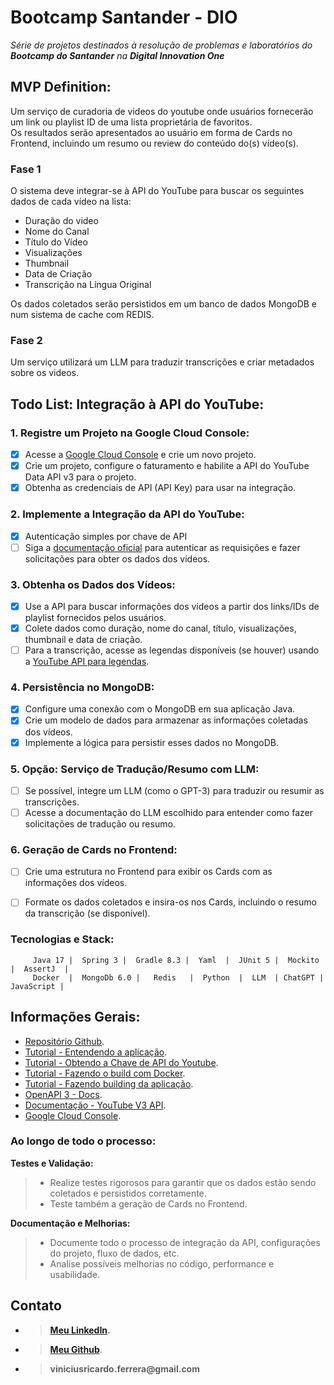 # Bootcamp Santander - DIO
_Série de projetos destinados à resolução de problemas e laboratórios do __Bootcamp do Santander__ na __Digital Innovation One___


## MVP Definition:

Um serviço de curadoria de videos do youtube onde usuários fornecerão um link ou playlist ID de uma lista proprietária de favoritos.<br>
Os resultados serão apresentados ao usuário em forma de Cards no Frontend, incluindo um resumo ou review do conteúdo do(s) vídeo(s).<br>

### Fase 1
O sistema deve integrar-se à API do YouTube para buscar os seguintes dados de cada vídeo na lista:

- Duração do video
- Nome do Canal
- Título do Vídeo
- Visualizações
- Thumbnail
- Data de Criação
- Transcrição na Língua Original

Os dados coletados serão persistidos em um banco de dados MongoDB e num sistema de cache com REDIS.

### Fase 2

Um serviço utilizará um LLM para traduzir transcrições e criar metadados sobre os videos.

## Todo List: Integração à API do YouTube:

### 1. **Registre um Projeto na Google Cloud Console:**

- [x] Acesse a [Google Cloud Console](https://console.cloud.google.com/) e crie um novo projeto.
- [x] Crie um projeto, configure o faturamento e habilite a API do YouTube Data API v3 para o projeto.
- [x] Obtenha as credenciais de API (API Key) para usar na integração.

### 2. **Implemente a Integração da API do YouTube:**
- [x] Autenticação simples por chave de API
- [ ] Siga a [documentação oficial](https://developers.google.com/youtube/registering_an_application) para autenticar as requisições e fazer solicitações para obter os dados dos vídeos.

### 3. **Obtenha os Dados dos Vídeos:**
- [x] Use a API para buscar informações dos vídeos a partir dos links/IDs de playlist fornecidos pelos usuários.
- [x] Colete dados como duração, nome do canal, título, visualizações, thumbnail e data de criação.
- [ ] Para a transcrição, acesse as legendas disponíveis (se houver) usando a [YouTube API para legendas](https://developers.google.com/youtube/v3/docs/captions).

### 4. **Persistência no MongoDB:**
- [x] Configure uma conexão com o MongoDB em sua aplicação Java.
- [x] Crie um modelo de dados para armazenar as informações coletadas dos vídeos.
- [x] Implemente a lógica para persistir esses dados no MongoDB.

### 5. **Opção: Serviço de Tradução/Resumo com LLM:**
- [ ] Se possível, integre um LLM (como o GPT-3) para traduzir ou resumir as transcrições.
- [ ] Acesse a documentação do LLM escolhido para entender como fazer solicitações de tradução ou resumo.

### 6. **Geração de Cards no Frontend:**
- [ ] Crie uma estrutura no Frontend para exibir os Cards com as informações dos vídeos.
- [ ] Formate os dados coletados e insira-os nos Cards, incluindo o resumo da transcrição (se disponível).


### Tecnologias e Stack:

         Java 17 |  Spring 3 |  Gradle 8.3 |  Yaml  |  JUnit 5 |  Mockito  |  AssertJ  |  
         Docker  |  MongoDb 6.0 |   Redis   |  Python  |  LLM  | ChatGPT |  JavaScript |   


## Informações Gerais:

- [Repositório Github](https://github.com/ovnny2/design-patterns).
- [Tutorial - Entendendo a aplicação](videocurator/README.md).
- [Tutorial - Obtendo a Chave de API do Youtube](videocurator/README.md).
- [Tutorial - Fazendo o build com Docker](videocurator/README.md).
- [Tutorial - Fazendo building da aplicação](videocurator/README.md).
- [OpenAPI 3 - Docs](http://localhost:9999/swagger-ui/index.html).
- [Documentação - YouTube V3 API](https://developers.google.com/youtube/v3/getting-started).
- [Google Cloud Console](https://console.cloud.google.com/).


### Ao longo de todo o processo:

**Testes e Validação:**
> - Realize testes rigorosos para garantir que os dados estão sendo coletados e persistidos corretamente.
> - Teste também a geração de Cards no Frontend.

**Documentação e Melhorias:**
> - Documente todo o processo de integração da API, configurações do projeto, fluxo de dados, etc.
> - Analise possíveis melhorias no código, performance e usabilidade.


## Contato
- > __[Meu LinkedIn](https://linkedin.com/in/vinicius-ricardo).__<br>
- > __[Meu Github](https://github.com/ovnny2)__.
- > __viniciusricardo.ferrera@gmail.com__<br>
